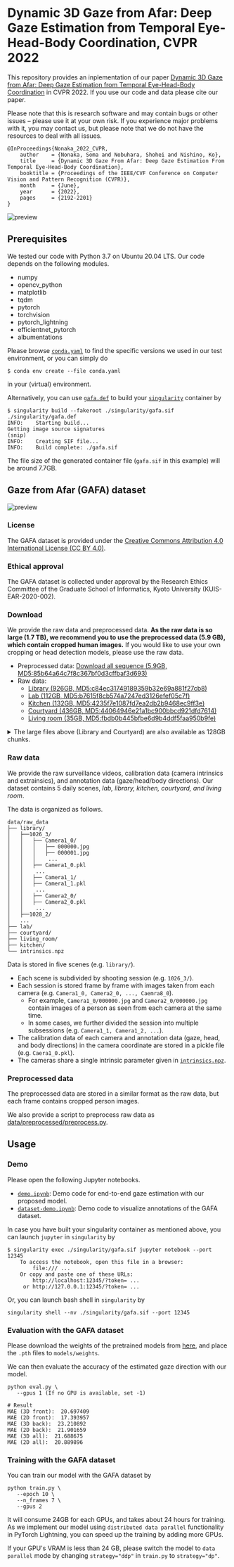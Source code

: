 # Dynamic 3D Gaze from Afar: Deep Gaze Estimation from Temporal Eye-Head-Body Coordination, CVPR 2022

This repository provides an inplementation of our paper [Dynamic 3D Gaze from Afar: Deep Gaze Estimation from Temporal Eye-Head-Body Coordination](https://openaccess.thecvf.com/content/CVPR2022/html/Nonaka_Dynamic_3D_Gaze_From_Afar_Deep_Gaze_Estimation_From_Temporal_CVPR_2022_paper.html) in CVPR 2022. If you use our code and data please cite our paper.

Please note that this is research software and may contain bugs or other issues – please use it at your own risk. If you experience major problems with it, you may contact us, but please note that we do not have the resources to deal with all issues.

```
@InProceedings{Nonaka_2022_CVPR,
    author    = {Nonaka, Soma and Nobuhara, Shohei and Nishino, Ko},
    title     = {Dynamic 3D Gaze From Afar: Deep Gaze Estimation From Temporal Eye-Head-Body Coordination},
    booktitle = {Proceedings of the IEEE/CVF Conference on Computer Vision and Pattern Recognition (CVPR)},
    month     = {June},
    year      = {2022},
    pages     = {2192-2201}
}
```

![preview](img/architecture.png "preview")

## Prerequisites

We tested our code with Python 3.7 on Ubuntu 20.04 LTS. Our code depends on the following modules.
* numpy
* opencv_python
* matplotlib
* tqdm
* pytorch
* torchvision
* pytorch_lightning
* efficientnet_pytorch
* albumentations

Please browse [`conda.yaml`](conda.yaml) to find the specific versions we used in our test environment, or you can simply do
```
$ conda env create --file conda.yaml
```
in your (virtual) environment.

Alternatively, you can use [`gafa.def`](singularity/gafa.def) to build your [`singularity`](https://sylabs.io/) container by
```
$ singularity build --fakeroot ./singularity/gafa.sif ./singularity/gafa.def
INFO:    Starting build...
Getting image source signatures
(snip)
INFO:    Creating SIF file...
INFO:    Build complete: ./gafa.sif
```
The file size of the generated container file (`gafa.sif` in this example) will be around 7.7GB.


## Gaze from Afar (GAFA) dataset

![preview](img/cover.png "preview")

### License
The GAFA dataset is provided under the [Creative Commons Attribution 4.0 International License (CC BY 4.0)](http://creativecommons.org/licenses/by/4.0/).

### Ethical approval
The GAFA dataset is collected under approval by the Research Ethics Committee of the Graduate School of Informatics, Kyoto University (KUIS-EAR-2020-002).

### Download

We provide the raw data and preprocessed data. **As the raw data is so large (1.7 TB), we recommend you to use the preprocessed data (5.9 GB), which contain cropped human images.** If you would like to use your own cropping or head detection models, please use the raw data.
   - Preprocessed data: [Download all sequence (5.9GB, MD5:85b64a64c7f8c367bf0d3cffbaf3d693)](https://drive.google.com/file/d/1ef8uKVlq4jLKGZ2gVLDwHx6u0HayPTZf/view?usp=sharing)
   - Raw data:
     - [Library     (926GB, MD5:c84ec31749189359b32e69a881f27cb8)](https://drive.google.com/file/d/1Q3Y5EVRKpulOYTXGlh0M5KrMhAjHvVb8/view?usp=sharing)
     - [Lab         (112GB, MD5:b7615f8cb574a7247ed3126efef05c7f)](https://drive.google.com/file/d/1Q3RK2A9RS8e1N9zbGWmSfqYeBemH0g_P/view?usp=sharing)
     - [Kitchen     (132GB, MD5:4235f7e1087fd7ea2db2b9468ec9ff3e)](https://drive.google.com/file/d/1Uzt5X42UkWTX78OtGX06s_wRNAW9XinP/view?usp=sharing)
     - [Courtyard   (436GB, MD5:44064946e21a1bc900bbcd921dfd7614)](https://drive.google.com/file/d/13cvbBbaTEGrlQlBGYI7XJ5A6h6S7e9ug/view?usp=sharing)
     - [Living room  (35GB, MD5:fbdb0b445bfbe6d9b4ddf5faa950b9fe)](https://drive.google.com/file/d/1uZYt4_GOKdsZrEcemoXjLlnDS6IWINl5/view?usp=sharing)

<details>

<summary>The large files above (Library and Courtyard) are also available as 128GB chunks.</summary>

The chunks are generated by 

```
$ split -b 128G -d library.tar.gz library.tar.gz.
$ split -b 128G -d courtyard.tar.gz courtyard.tar.gz.
```

and can be merged by

```
$ cat library.tar.gz.0[0-7] > library.tar.gz
$ cat courtyard.tar.gz.0[0-3] > courtyard.tar.gz
```

#### Library

- [library.tar.gz.00 (128GB, MD5:082c5abaed1868e581948a838238166a)](https://drive.google.com/file/d/1V71XGwhF7dtBHgc60WoKO_6-YYOHkbUG/view?usp=sharing)
- [library.tar.gz.01 (128GB, MD5:962537c097dac73df83434f92b8e629b)](https://drive.google.com/file/d/1VNf-IpvBt6xC8Ur-yRaZaIhaQzi5bS-4/view?usp=sharing)
- [library.tar.gz.02 (128GB, MD5:0674283cc0d25c9a6f3552bae61333a3)](https://drive.google.com/file/d/19QHl1i7umNsIGJi9_cLILPcBVjLR-XFG/view?usp=sharing)
- [library.tar.gz.03 (128GB, MD5:d2ddca8a856740b7c6729a65168c85c9)](https://drive.google.com/file/d/1D_tledAciE2xJTtBXm-Ciz3SqOAbvuvl/view?usp=sharing)
- [library.tar.gz.04 (128GB, MD5:75a611f5cd56a08d3f84ca5315f740b3)](https://drive.google.com/file/d/1zSOaWDbVk28k_noZwRCB2pOtOVbW9gbq/view?usp=sharing)
- [library.tar.gz.05 (128GB, MD5:3a5320c544131a3d189037f0167c8686)](https://drive.google.com/file/d/1XqXln3ye80smf6B8pZg8scYKl6A9szdH/view?usp=sharing)
- [library.tar.gz.06 (128GB, MD5:e5931e6b9acbfbd44cd973cb298f6940)](https://drive.google.com/file/d/1VnVI-P97sVqIujpa9GtQiqyVxqgN33ET/view?usp=sharing)
- [library.tar.gz.07 (31GB, MD5:4c8a0ccc3dca3005eeb6172846ce5743)](https://drive.google.com/file/d/1_ptta-y5WQZp3opicYIV_RxjhfR_dGff/view?usp=sharing)

#### Courtyard

- [courtyard.tar.gz.00 (128GB, MD5:e2b015daa1941f3e232f41eb93a96b21)](https://drive.google.com/file/d/1EKq0M9jm7xIhXMwvx0Ko_LX7thGwofNm/view?usp=sharing)
- [courtyard.tar.gz.01 (128GB, MD5:20d6401b27b06f693bd406e03a6ac278)](https://drive.google.com/file/d/1CAFtRgDtTcB0W1WXNozMcjnrcCV-liwp/view?usp=sharing)
- [courtyard.tar.gz.02 (128GB, MD5:b108d924c6dd99cc97866812c76b776b)](https://drive.google.com/file/d/1rKTTfhW72fIWtbXOshff7ErKEPy-yNQv/view?usp=sharing)
- [courtyard.tar.gz.03 (53GB, MD5:2b0c8e4b38c20d1e36c19f3c5a1c50e2)](https://drive.google.com/file/d/1nDdJ7iG_NLOssEOSUuJWfebxqS8ieYyb/view?usp=sharing)

</details>

### Raw data

We provide the raw surveillance videos, calibration data (camera intrinsics and extrainsics), and annotation data (gaze/head/body directions). Our dataset contains 5 daily scenes, *lab, library, kitchen, courtyard, and living room*.

The data is organized as follows.

```
data/raw_data
├── library/
│   ├──1026_3/
│   │   ├── Camera1_0/
│   │   │   ├── 000000.jpg
│   │   │   ├── 000001.jpg
│   │   │    ...
│   │   ├── Camera1_0.pkl
│   │    ...
│   │   ├── Camera1_1/
│   │   ├── Camera1_1.pkl
│   │    ...
│   │   ├── Camera2_0/
│   │   ├── Camera2_0.pkl
│   │    ...
│   ├──1028_2/
│   ...
├── lab/
├── courtyard/
├── living_room/
├── kitchen/
└── intrinsics.npz
```

Data is stored in five scenes (e.g. `library/`).
- Each scene is subdivided by shooting session (e.g. `1026_3/`).
- Each session is stored frame by frame with images taken from each camera (e.g. `Camera1_0, Camera2_0, ..., Caemra8_0`).
   - For example, `Camera1_0/000000.jpg` and `Camera2_0/000000.jpg` contain images of a person as seen from each camera at the same time.
   - In some cases, we further divided the session into multiple subsessions (e.g. `Camera1_1, Camera1_2, ...`).
- The calibration data of each camera and annotation data (gaze, head, and body directions) in the camera coordinate are stored in a pickle file (e.g. `Caera1_0.pkl`).
- The cameras share a single intrinsic parameter given in [`intrinsics.npz`](data/raw_data/intrinsics.npz).


### Preprocessed data

The preprocessed data are stored in a similar format as the raw data, but each frame contains cropped person images.

We also provide a script to preprocess raw data as [data/preprocessed/preprocess.py](data/preprocessed/preprocess.py).


## Usage

### Demo

Please open the following Jupyter notebooks.
* [`demo.ipynb`](demo.ipynb): Demo code for end-to-end gaze estimation with our proposed model.
* [`dataset-demo.ipynb`](./data/dataset-demo.ipynb): Demo code to visualize annotations of the GAFA dataset.

In case you have built your singularity container as mentioned above, you can launch `jupyter` in `singularity` by
```
$ singularity exec ./singularity/gafa.sif jupyter notebook --port 12345
    To access the notebook, open this file in a browser:
        file:/// ...
    Or copy and paste one of these URLs:
        http://localhost:12345/?token= ...
     or http://127.0.0.1:12345/?token= ...
```

Or, you can launch bash shell in `singularity` by
```
singularity shell --nv ./singularity/gafa.sif --port 12345
```

### Evaluation with the GAFA dataset

Please download the weights of the pretrained models from [here](https://drive.google.com/file/d/1oJVaaNoMo9_qoo7q1z1ek1y-gjXwy55O/view?usp=sharing), and place the `.pth` files to `models/weights`.

We can then evaluate the accuracy of the estimated gaze direction with our model.
```
python eval.py \
   --gpus 1 (If no GPU is available, set -1)

# Result
MAE (3D front):  20.697409
MAE (2D front):  17.393957
MAE (3D back):  23.210892
MAE (2D back):  21.901659
MAE (3D all):  21.688675
MAE (2D all):  20.889896
```

### Training with the GAFA dataset

You can train our model with the GAFA dataset by
```
python train.py \
   --epoch 10 \
   --n_frames 7 \
   --gpus 2
```

It will consume 24GB for each GPUs, and takes about 24 hours for training. As we implement our model using `distributed data parallel` functionality in PyTorch Lightning, you can speed up the training by adding more GPUs.

If your GPU's VRAM is less than 24 GB, please switch the model to `data parallel` mode by changing `strategy="ddp"` in `train.py` to `strategy="dp"`.

